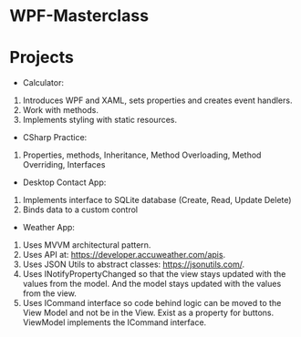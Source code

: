 # WPF-Masterclass


# Projects
- Calculator:
1. Introduces WPF and XAML, sets properties and creates event handlers.
2. Work with methods.
3. Implements styling with static resources.

- CSharp Practice:
1. Properties, methods, Inheritance, Method Overloading, Method Overriding, Interfaces

- Desktop Contact App:
1. Implements interface to SQLite database (Create, Read, Update Delete)
2. Binds data to a custom control

- Weather App:
1. Uses MVVM architectural pattern.
2. Uses API at: https://developer.accuweather.com/apis.
3. Uses JSON Utils to abstract classes: https://jsonutils.com/.
4. Uses INotifyPropertyChanged so that the view stays updated with the values from the model. 
    And the model stays updated with the values from the view.
5. Uses ICommand interface so code behind logic can be moved to the View Model and not be in the View.
    Exist as a property for buttons. ViewModel implements the ICommand interface.






